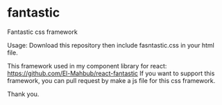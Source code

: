# fantastic
Fantastic css framework

Usage:
Download this repository then include fasntastic.css in your html file.

This framework used in my component library for react: https://github.com/El-Mahbub/react-fantastic
If you want to support this framework, you can pull request by make a js file for this css framework.

Thank you.
